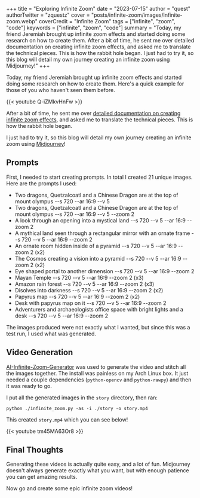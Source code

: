 +++
title = "Exploring Infinite Zoom"
date = "2023-07-15"
author = "quest"
authorTwitter = "zquestz"
cover = "posts/infinite-zoom/images/infinite-zoom.webp"
coverCredit = "Infinite Zoom"
tags = ["infinite", "zoom", "code"]
keywords = ["infinite", "zoom", "code"]
summary = "Today, my friend Jeremiah brought up infinite zoom effects and started doing some research on how to create them. After a bit of time, he sent me over detailed documentation on creating infinite zoom effects, and asked me to translate the technical pieces. This is how the rabbit hole began. I just had to try it, so this blog will detail my own journey creating an infinite zoom using Midjourney!"
+++

Today, my friend Jeremiah brought up infinite zoom effects and started doing some research on how to create them. Here's a quick example for those of you who haven't seen them before.

{{< youtube Q-iZMkvHnFw >}}

After a bit of time, he sent me over [detailed documentation on creating infinite zoom effects](https://beltoforion.de/en/infinite_zoom/index.php), and asked me to translate the technical pieces. This is how the rabbit hole began.

I just had to try it, so this blog will detail my own journey creating an infinite zoom using [Midjourney](https://www.midjourney.com/)!

## Prompts

First, I needed to start creating prompts. In total I created 21 unique images. Here are the prompts I used:

- Two dragons, Quetzalcoatl and a Chinese Dragon are at the top of mount olympus --s 720 --ar 16:9 --v 5
- Two dragons, Quetzalcoatl and a Chinese Dragon are at the top of mount olympus --s 720 --ar 16:9 --v 5 --zoom 2
- A look through an opening into a mystical land --s 720 --v 5 --ar 16:9 --zoom 2
- A mythical land seen through a rectangular mirror with an ornate frame --s 720 --v 5 --ar 16:9 --zoom 2
- An ornate room hidden inside of a pyramid --s 720 --v 5 --ar 16:9 --zoom 2 (x2)
- The Cosmos creating a vision into a pyramid --s 720 --v 5 --ar 16:9 --zoom 2 (x2)
- Eye shaped portal to another dimension --s 720 --v 5 --ar 16:9 --zoom 2
- Mayan Temple --s 720 --v 5 --ar 16:9 --zoom 2 (x3)
- Amazon rain forest --s 720 --v 5 --ar 16:9 --zoom 2 (x3)
- Disolves into darkness --s 720 --v 5 --ar 16:9 --zoom 2 (x2)
- Papyrus map --s 720 --v 5 --ar 16:9 --zoom 2 (x2)
- Desk with papyrus map on it --s 720 --v 5 --ar 16:9 --zoom 2
- Adventurers and archaeologists office space with bright lights and a desk --s 720 --v 5 --ar 16:9 --zoom 2

The images produced were not exactly what I wanted, but since this was a test run, I used what was generated.

## Video Generation

[AI-Infinite-Zoom-Generator](https://github.com/beltoforion/AI-Infinite-Zoom-Generator) was used to generate the video and stitch all the images together. The install was painless on my Arch Linux box. It just needed a couple dependencies (`python-opencv` and `python-rawpy`) and then it was ready to go.

I put all the generated images in the `story` directory, then ran:

```
python ./infinite_zoom.py -as -i ./story -o story.mp4 
```

This created `story.mp4` which you can see below!

{{< youtube tm45MA63Or8 >}}

## Final Thoughts

Generating these videos is actually quite easy, and a lot of fun. Midjourney doesn't always generate exactly what you want, but with enough patience you can get amazing results.

Now go and create some epic infinite zoom videos!